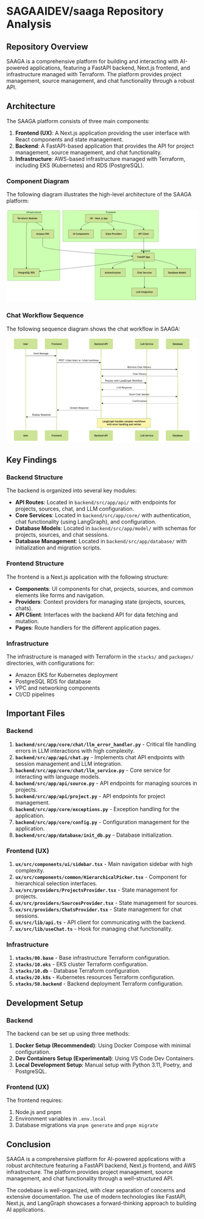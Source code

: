 # SAGAAIDEV/saaga Repository Analysis

## Repository Overview

SAAGA is a comprehensive platform for building and interacting with AI-powered applications, featuring a FastAPI backend, Next.js frontend, and infrastructure managed with Terraform. The platform provides project management, source management, and chat functionality through a robust API.

## Architecture

The SAAGA platform consists of three main components:

1. **Frontend (UX)**: A Next.js application providing the user interface with React components and state management.
2. **Backend**: A FastAPI-based application that provides the API for project management, source management, and chat functionality.
3. **Infrastructure**: AWS-based infrastructure managed with Terraform, including EKS (Kubernetes) and RDS (PostgreSQL).

### Component Diagram

The following diagram illustrates the high-level architecture of the SAAGA platform:

![Component Diagram](diagrams/component_diagram.png)

### Chat Workflow Sequence

The following sequence diagram shows the chat workflow in SAAGA:

![Sequence Diagram](diagrams/sequence_diagram.png)

## Key Findings

### Backend Structure

The backend is organized into several key modules:

- **API Routes**: Located in `backend/src/app/api/` with endpoints for projects, sources, chat, and LLM configuration.
- **Core Services**: Located in `backend/src/app/core/` with authentication, chat functionality (using LangGraph), and configuration.
- **Database Models**: Located in `backend/src/app/model/` with schemas for projects, sources, and chat sessions.
- **Database Management**: Located in `backend/src/app/database/` with initialization and migration scripts.

### Frontend Structure

The frontend is a Next.js application with the following structure:

- **Components**: UI components for chat, projects, sources, and common elements like forms and navigation.
- **Providers**: Context providers for managing state (projects, sources, chats).
- **API Client**: Interfaces with the backend API for data fetching and mutation.
- **Pages**: Route handlers for the different application pages.

### Infrastructure

The infrastructure is managed with Terraform in the `stacks/` and `packages/` directories, with configurations for:

- Amazon EKS for Kubernetes deployment
- PostgreSQL RDS for database
- VPC and networking components
- CI/CD pipelines

## Important Files

### Backend

1. **`backend/src/app/core/chat/llm_error_handler.py`** - Critical file handling errors in LLM interactions with high complexity.
2. **`backend/src/app/api/chat.py`** - Implements chat API endpoints with session management and LLM integration.
3. **`backend/src/app/core/chat/llm_service.py`** - Core service for interacting with language models.
4. **`backend/src/app/api/source.py`** - API endpoints for managing sources in projects.
5. **`backend/src/app/api/project.py`** - API endpoints for project management.
6. **`backend/src/app/core/exceptions.py`** - Exception handling for the application.
7. **`backend/src/app/core/config.py`** - Configuration management for the application.
8. **`backend/src/app/database/init_db.py`** - Database initialization.

### Frontend (UX)

1. **`ux/src/components/ui/sidebar.tsx`** - Main navigation sidebar with high complexity.
2. **`ux/src/components/common/HierarchicalPicker.tsx`** - Component for hierarchical selection interfaces.
3. **`ux/src/providers/ProjectsProvider.tsx`** - State management for projects.
4. **`ux/src/providers/SourcesProvider.tsx`** - State management for sources.
5. **`ux/src/providers/ChatsProvider.tsx`** - State management for chat sessions.
6. **`ux/src/lib/api.ts`** - API client for communicating with the backend.
7. **`ux/src/lib/useChat.ts`** - Hook for managing chat functionality.

### Infrastructure

1. **`stacks/00.base`** - Base infrastructure Terraform configuration.
2. **`stacks/10.eks`** - EKS cluster Terraform configuration.
3. **`stacks/10.db`** - Database Terraform configuration.
4. **`stacks/20.k8s`** - Kubernetes resources Terraform configuration.
5. **`stacks/50.backend`** - Backend deployment Terraform configuration.

## Development Setup

### Backend

The backend can be set up using three methods:

1. **Docker Setup (Recommended)**: Using Docker Compose with minimal configuration.
2. **Dev Containers Setup (Experimental)**: Using VS Code Dev Containers.
3. **Local Development Setup**: Manual setup with Python 3.11, Poetry, and PostgreSQL.

### Frontend (UX)

The frontend requires:

1. Node.js and pnpm
2. Environment variables in `.env.local`
3. Database migrations via `pnpm generate` and `pnpm migrate`

## Conclusion

SAAGA is a comprehensive platform for AI-powered applications with a robust architecture featuring a FastAPI backend, Next.js frontend, and AWS infrastructure. The platform provides project management, source management, and chat functionality through a well-structured API.

The codebase is well-organized, with clear separation of concerns and extensive documentation. The use of modern technologies like FastAPI, Next.js, and LangGraph showcases a forward-thinking approach to building AI applications.